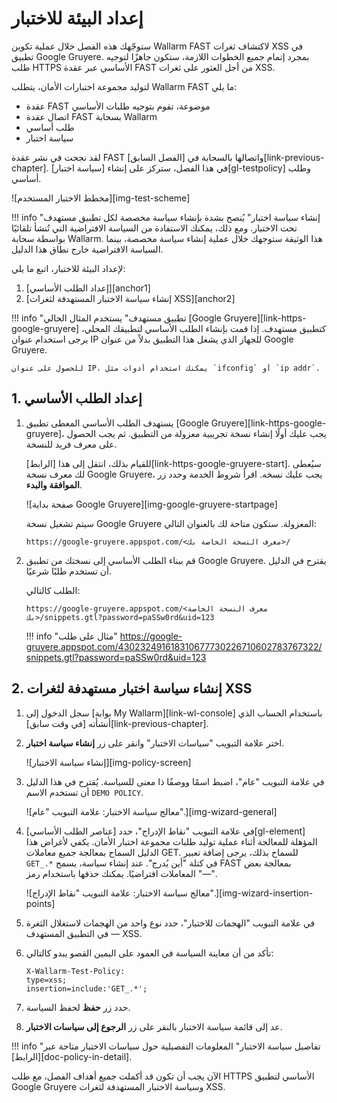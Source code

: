 # إعداد البيئة للاختبار

ستوجّهك هذه الفصل خلال عملية تكوين Wallarm FAST لاكتشاف ثغرات XSS في تطبيق Google Gruyere. بمجرد إتمام جميع الخطوات اللازمة، ستكون جاهزًا لتوجيه طلب HTTPS الأساسي عبر عقدة FAST من أجل العثور على ثغرات XSS.

لتوليد مجموعة اختبارات الأمان، يتطلب Wallarm FAST ما يلي:
* عقدة FAST موضوعة، تقوم بتوجيه طلبات الأساسي
* اتصال عقدة FAST بسحابة Wallarm
* طلب أساسي
* سياسة اختبار

لقد نجحت في نشر عقدة FAST واتصالها بالسحابة في [الفصل السابق][link-previous-chapter]. في هذا الفصل، ستركز على إنشاء [سياسة اختبار][gl-testpolicy] وطلب أساسي.

![مخطط الاختبار المستخدم][img-test-scheme]

!!! info "إنشاء سياسة اختبار"
    يُنصح بشدة بإنشاء سياسة مخصصة لكل تطبيق مستهدف تحت الاختبار. ومع ذلك، يمكنك الاستفادة من السياسة الافتراضية التي تُنشأ تلقائيًا بواسطة سحابة Wallarm. هذا الوثيقة ستوجهك خلال عملية إنشاء سياسة مخصصة، بينما السياسة الافتراضية خارج نطاق هذا الدليل.

لإعداد البيئة للاختبار، اتبع ما يلي:

1.  [إعداد الطلب الأساسي][anchor1]
2.  [إنشاء سياسة الاختبار المستهدفة لثغرات XSS][anchor2]
    
!!! info "تطبيق مستهدف"
    يستخدم المثال الحالي [Google Gruyere][link-https-google-gruyere] كتطبيق مستهدف. إذا قمت بإنشاء الطلب الأساسي لتطبيقك المحلي، يرجى استخدام عنوان IP للجهاز الذي يشغل هذا التطبيق بدلاً من عنوان Google Gruyere.
    
    للحصول على عنوان IP، يمكنك استخدام أدوات مثل `ifconfig` أو `ip addr`.
        
##  1.  إعداد الطلب الأساسي

1.  يستهدف الطلب الأساسي المعطى تطبيق [Google Gruyere][link-https-google-gruyere]، يجب عليك أولًا إنشاء نسخة تجريبية معزولة من التطبيق. ثم يجب الحصول على معرف فريد للنسخة.
    
    للقيام بذلك، انتقل إلى هذا [الرابط][link-https-google-gruyere-start]. سيُعطى لك معرف نسخة Google Gruyere، يجب عليك نسخه. اقرأ شروط الخدمة وحدد زر **الموافقة والبدء**.
    
    ![صفحة بداية Google Gruyere][img-google-gruyere-startpage]

    سيتم تشغيل نسخة Google Gruyere المعزولة. ستكون متاحة لك بالعنوان التالي:
    
    `https://google-gruyere.appspot.com/<معرف النسخة الخاصة بك>/`

2.  قم ببناء الطلب الأساسي إلى نسختك من تطبيق Google Gruyere. يقترح في الدليل أن تستخدم طلبًا شرعيًا.

    الطلب كالتالي:

    ```
    https://google-gruyere.appspot.com/<معرف النسخة الخاصة بك>/snippets.gtl?password=paSSw0rd&uid=123
    ```

    !!! info "مثال على طلب"
        <https://google-gruyere.appspot.com/430232491618310677730226710602783767322/snippets.gtl?password=paSSw0rd&uid=123>
    
##  2.  إنشاء سياسة اختبار مستهدفة لثغرات XSS

1.  سجل الدخول إلى [بوابة My Wallarm][link-wl-console] باستخدام الحساب الذي أنشأته [في وقت سابق][link-previous-chapter].

2.  اختر علامة التبويب "سياسات الاختبار" وانقر على زر **إنشاء سياسة اختبار**.

    ![إنشاء سياسة الاختبار][img-policy-screen]

3.  في علامة التبويب "عام"، اضبط اسمًا ووصفًا ذا معنى للسياسة. يُقترح في هذا الدليل أن تستخدم الاسم `DEMO POLICY`.

    ![معالج سياسة الاختبار: علامة التبويب "عام".][img-wizard-general]

4.  في علامة التبويب "نقاط الإدراج"، حدد [عناصر الطلب الأساسي][gl-element] المؤهلة للمعالجة أثناء عملية توليد طلبات مجموعة اختبار الأمان. يكفي لأغراض هذا الدليل السماح بمعالجة جميع معاملات GET. للسماح بذلك، يرجى إضافة تعبير `GET_.*` في كتلة "أين يُدرج". عند إنشاء سياسة، يسمح FAST بمعالجة بعض المعاملات افتراضيًا. يمكنك حذفها باستخدام رمز "—".

    ![معالج سياسة الاختبار: علامة التبويب "نقاط الإدراج".][img-wizard-insertion-points]

5.  في علامة التبويب "الهجمات للاختبار"، حدد نوع واحد من الهجمات لاستغلال الثغرة في التطبيق المستهدف — XSS.

6.  تأكد من أن معاينة السياسة في العمود على اليمين القصو يبدو كالتالي:

    ```
    X-Wallarm-Test-Policy: 
    type=xss; 
    insertion=include:'GET_.*'; 
    ```

7.  حدد زر **حفظ** لحفظ السياسة.

8.  عد إلى قائمة سياسة الاختبار بالنقر على زر **الرجوع إلى سياسات الاختبار**.
    
    
!!! info "تفاصيل سياسة الاختبار"
    المعلومات التفصيلية حول سياسات الاختبار متاحة عبر [الرابط][doc-policy-in-detail].

الآن يجب أن تكون قد أكملت جميع أهداف الفصل، مع طلب HTTPS الأساسي لتطبيق Google Gruyere وسياسة الاختبار المستهدفة لثغرات XSS.